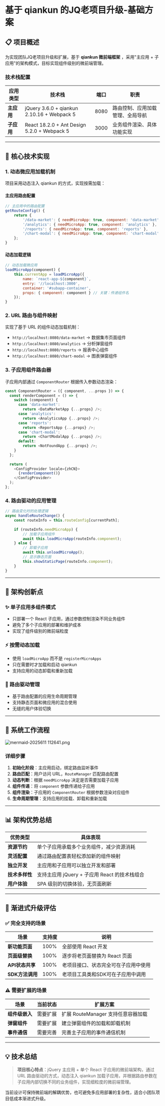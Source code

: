 

# 基于 qiankun 的JQ老项目升级-基础方案

## 📋 项目概述

为实现团队JQ老项目升级和扩展，基于 **qiankun 微前端框架** ，采用"主应用 + 子应用"的架构模式，目标实现组件级别的微前端管理。

### 技术栈配置

| 应用类型 | 技术栈 | 端口 | 职责 |
|---------|--------|------|------|
| **主应用** | jQuery 3.6.0 + qiankun 2.10.16 + Webpack 5 | 8080 | 路由控制、应用加载管理、全局导航 |
| **子应用** | React 18.2.0 + Ant Design 5.2.0 + Webpack 5 | 3000 | 业务组件渲染、具体功能实现 |

---

## 🔧 核心技术实现

### 1. 动态微应用加载机制

项目采用动态注入 qiankun 的方式，实现按需加载：

#### 主应用路由配置
```javascript
// 主应用中的路由配置
getRouteConfig() {
    return {
        '/data-market': { needMicroApp: true, component: 'data-market' },
        '/analytics': { needMicroApp: true, component: 'analytics' },
        '/reports': { needMicroApp: true, component: 'reports' },
        '/chart-modal': { needMicroApp: true, component: 'chart-modal' }
    };
}
```

#### 动态加载逻辑
```javascript
// 动态加载微应用
loadMicroApp(component) {
    this.currentApp = loadMicroApp({
        name: `react-app-${component}`,
        entry: '//localhost:3000',
        container: '#subapp-container',
        props: { component: component } // 关键：传递组件名
    });
}
```

### 2. URL 路由与组件映射

实现了基于 URL 的组件动态加载机制：

- `http://localhost:8080/data-market` → 数据集市页面组件
- `http://localhost:8080/analytics` → 分析弹窗组件  
- `http://localhost:8080/reports` → 报表中心组件
- `http://localhost:8080/chart-modal` → 图表弹窗组件

### 3. 子应用组件路由器

子应用内部通过 `ComponentRouter` 根据传入参数动态渲染：

```javascript
const ComponentRouter = ({ component, ...props }) => {
  const renderComponent = () => {
    switch (component) {
      case 'data-market': 
        return <DataMarketApp {...props} />;
      case 'analytics': 
        return <AnalyticsApp {...props} />;
      case 'reports': 
        return <ReportsApp {...props} />;
      case 'chart-modal': 
        return <ChartModalApp {...props} />;
      default: 
        return <NotFoundApp {...props} />;
    }
  };
  
  return (
    <ConfigProvider locale={zhCN}>
      {renderComponent()}
    </ConfigProvider>
  );
};
```

### 4. 路由驱动的应用管理

```javascript
// 路由变化时的处理逻辑
async handleRouteChange() {
    const routeInfo = this.routeConfig[currentPath];
    
    if (routeInfo.needMicroApp) {
        // 加载子应用组件
        await this.loadMicroApp(routeInfo.component); 
    } else {
        // 卸载子应用
        await this.unloadMicroApp(); 
        // 显示静态页面
        this.showStaticPage(routeInfo.component); 
    }
}
```

---

## 🎯 架构创新点

### ✨ 单子应用多组件模式
- 只部署一个 React 子应用，通过参数控制渲染不同业务组件
- 避免了多个子应用的部署和维护成本
- 实现了组件级别的微前端粒度

### ⚡ 按需动态加载
- 使用 `loadMicroApp` 而不是 `registerMicroApps`
- 只在需要时才加载和启动 qiankun
- 支持应用的动态卸载和重新加载

### 🚀 路由驱动管理
- 基于路由配置的应用生命周期管理
- 支持静态页面和微应用的混合使用
- 无缝的用户体验切换

---

## 🔄 系统工作流程

![mermaid-2025611 112641.png](https://p0-xtjj-private.juejin.cn/tos-cn-i-73owjymdk6/de75b31b9ede47a9a0bbdccb366dbda7~tplv-73owjymdk6-jj-mark-v1:0:0:0:0:5o6Y6YeR5oqA5pyv56S-5Yy6IEAg5ZKa5ZKa5ZKaZGRk:q75.awebp?policy=eyJ2bSI6MywidWlkIjoiMTY2NzMyMjM1MTcyMjAyMyJ9&rk3s=e9ecf3d6&x-orig-authkey=f32326d3454f2ac7e96d3d06cdbb035152127018&x-orig-expires=1749698812&x-orig-sign=Dh9DkTi3dogDLe3TSORpKgOT6ew%3D)

### 详细步骤

1. **初始化阶段**：主应用启动，绑定路由监听事件
2. **路由匹配**：用户访问 URL，`RouteManager` 匹配路由配置
3. **动态判断**：根据 `needMicroApp` 决定是否需要加载子应用
4. **组件传递**：将 `component` 参数传递给子应用
5. **组件渲染**：子应用的 `ComponentRouter` 根据参数渲染对应组件
6. **生命周期管理**：支持应用的挂载、卸载和重新加载

---

## 📊 架构优势总结

| 优势类型 | 具体表现 |
|----------|----------|
| **资源节约** | 单个子应用承载多个业务组件，减少资源消耗 |
| **灵活配置** | 通过路由配置表轻松添加新的组件映射 |
| **独立开发** | 主应用和子应用可以独立开发和部署 |
| **技术多样性** | 支持主应用 jQuery + 子应用 React 的技术栈组合 |
| **用户体验** | SPA 级别的切换体验，无页面刷新 |

---

## 🔧 渐进式升级评估

### ✅ 完全支持的场景

| 场景 | 支持度 | 说明 |
|------|--------|------|
| **新功能页面** | 100% | 全部使用 React 开发 |
| **页面级替换** | 100% | 逐步将老页面替换为 React 页面 |
| **API状态共享** | 100% | 老项目接口、状态完全可在子应用中使用 |
| **SDK方法调用** | 100% | 老项目工具类和SDK可在子应用中调用 |

### ⚠️ 需要扩展的场景

| 场景 | 当前状态 | 扩展方案 |
|------|----------|----------|
| **组件级嵌入** | 需要扩展 | 扩展 RouteManager 支持任意容器加载 |
| **弹窗组件** | 需要扩展 | 建立弹窗组件的加载和卸载机制 |
| **事件通信** | 需要完善 | 完善主子应用的事件通信机制 |

---

## 💡 技术总结

> **项目核心特点**：jQuery 主应用 + 单个 React 子应用的微前端架构，通过 URL 路由驱动的方式，动态注入 qiankun 加载子应用，并根据路由参数在子应用内部切换不同的业务组件，实现细粒度的微前端管理。

当前设计可保持微前端的解耦优势，也可避免多应用部署的复杂性，适合小团队项目低成本渐进式升级。